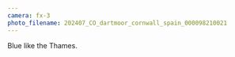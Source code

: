 ```yaml
---
camera: fx-3
photo_filename: 202407_CO_dartmoor_cornwall_spain_000098210021
---
```


Blue like the Thames.

